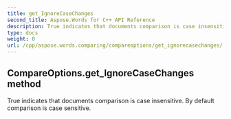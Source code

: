```yaml
---
title: get_IgnoreCaseChanges
second_title: Aspose.Words for C++ API Reference
description: True indicates that documents comparison is case insensitive. By default comparison is case sensitive. 
type: docs
weight: 0
url: /cpp/aspose.words.comparing/compareoptions/get_ignorecasechanges/
---
```

## CompareOptions.get_IgnoreCaseChanges method


True indicates that documents comparison is case insensitive. By default comparison is case sensitive. 

